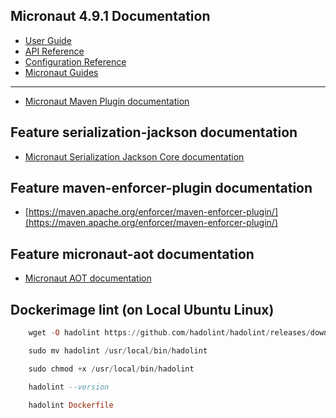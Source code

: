 ## Micronaut 4.9.1 Documentation

- [User Guide](https://docs.micronaut.io/4.9.1/guide/index.html)
- [API Reference](https://docs.micronaut.io/4.9.1/api/index.html)
- [Configuration Reference](https://docs.micronaut.io/4.9.1/guide/configurationreference.html)
- [Micronaut Guides](https://guides.micronaut.io/index.html)

---

- [Micronaut Maven Plugin documentation](https://micronaut-projects.github.io/micronaut-maven-plugin/latest/)

## Feature serialization-jackson documentation

- [Micronaut Serialization Jackson Core documentation](https://micronaut-projects.github.io/micronaut-serialization/latest/guide/)

## Feature maven-enforcer-plugin documentation

- [https://maven.apache.org/enforcer/maven-enforcer-plugin/](https://maven.apache.org/enforcer/maven-enforcer-plugin/)

## Feature micronaut-aot documentation

- [Micronaut AOT documentation](https://micronaut-projects.github.io/micronaut-aot/latest/guide/)

## Dockerimage lint (on Local Ubuntu Linux)

```haskell
    wget -O hadolint https://github.com/hadolint/hadolint/releases/download/v2.12.0/hadolint-Linux-x86_64

    sudo mv hadolint /usr/local/bin/hadolint

    sudo chmod +x /usr/local/bin/hadolint

    hadolint --version

    hadolint Dockerfile

```
